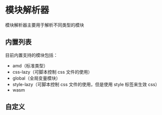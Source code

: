 # 模块解析器

模块解析器主要用于解析不同类型的模块

## 内置列表

目前内置支持的模块包括：

-   amd（标准类型）
-   css-lazy（可脚本控制 css 文件的使用）
-   global（全局变量模块）
-   style-lazy（可脚本控制 css 文件的使用，但是使用 style 标签来生效 css）
-   wasm

## 自定义
